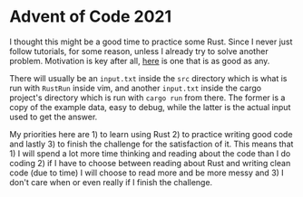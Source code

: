 # Advent of Code 2021

I thought this might be a good time to practice some Rust.  Since I never just
follow tutorials, for some reason, unless I already try to solve another
problem.  Motivation is key after all, [here](https://adventofcode.com/2021) is
one that is as good as any.

There will usually be an `input.txt` inside the `src` directory which is what
is run with `RustRun` inside vim, and another `input.txt` inside the cargo
project's directory which is run with `cargo run` from there.  The former is a
copy of the example data, easy to debug, while the latter is the actual input
used to get the answer.

My priorities here are 1) to learn using Rust 2) to practice writing good code
and lastly 3) to finish the challenge for the satisfaction of it.  This means
that 1) I will spend a lot more time thinking and reading about the code than I
do coding 2) if I have to choose between reading about Rust and writing clean
code (due to time) I will choose to read more and be more messy and 3) I don't
care when or even really if I finish the challenge.
